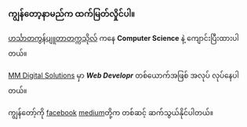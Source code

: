 ### ကျွန်တော့နာမည်က ထက်မြတ်လှိုင်ပါ။

[ဟင်္သာတကွန်ပျူတာတက္ကသိုလ်](www.ucsh.edu.mm) ကနေ **Computer Science** နဲ့ ကျောင်းပြီးထားပါတယ်။

[MM Digital Solutions](https://mm-digital-solutions.com) မှာ **_Web Developr_** တစ်ယောက်အဖြစ် အလုပ် လုပ်နေပါတယ်။

ကျွန်တော့်ကို  [facebook](https://www.facebook.com/htetmyathlaing) [medium](https://www.medium.com/@htetmyathlaing)တို့က တစ်ဆင့် ဆက်သွယ်နိုင်ပါတယ်။

